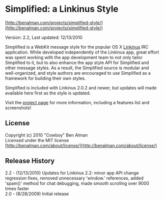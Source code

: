 # Simplified: a Linkinus Style #
[http://benalman.com/projects/simplified-style/](http://benalman.com/projects/simplified-style/)

Version: 2.2, Last updated: 12/13/2010

Simplified is a WebKit message style for the popular OS X [Linkinus](http://conceitedsoftware.com/products/linkinus) IRC application. While developed independently of the Linkinus app, great effort was spent working with the app development team to not only tailor Simplified to it, but to also enhance the app style API for Simplified and other message styles. As a result, the Simplified source is modular and well-organized, and style authors are encouraged to use Simplified as a framework for building their own styles.

Simplified is included with Linkinus 2.0.2 and newer, but updates will made available here first as the style is updated.

Visit the [project page](http://benalman.com/projects/simplified-style/) for more information, including a features list and screenshots!


## License ##
Copyright (c) 2010 "Cowboy" Ben Alman  
Licensed under the MIT license  
[http://benalman.com/about/license/](http://benalman.com/about/license/)


## Release History ##

2.2 - (12/13/2010) Updates for Linkinus 2.2: minor app API change regression fixes, removed unnecessary 'window.' references, added 'spam()' method for chat debugging, made smooth scrolling over 9000 times faster  
2.0 - (8/28/2009) Initial release
